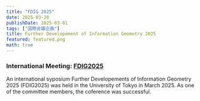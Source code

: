 ```yaml
---
title: "FDIG 2025"
date: 2025-03-20
publishDate: 2025-03-01
tags: ["国際会議企画"]
title: Further Developement of Information Geometry 2025
featured: featured.png
math: true
---
```


### International Meeting: <a href="https://sites.google.com/view/fdig2025/" target="_blank" rel="noopener">FDIG2025</a>

An international syposium Further Developements of Information Geometry 2025 (FDIG2025) was held in the University of Tokyo in March 2025. As one of the committee members, the coference was successful.

